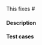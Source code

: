 This fixes #<!-- Enter issue number here -->

#### Description
<!-- Add a high level description of the changes made (possibly quite similar to task list if it was a feature) 
e.g.
- Support new error codes
- Changed wording of some error codes
- Removed unused error codes
- Replaced some error codes that are irrelevant to user (e.g. if bouncer failed to launch, we shouldn't tell the user about it, it should just tell them the process failed)
- Add bouncer error code to email notification for better referencing.
- Changed some response codes from 500 to 400 (e.g. user uploading a file with no mesh is a user error, not system's)
-->


#### Test cases
<!-- Test cases that this pull request expect to pass -->

